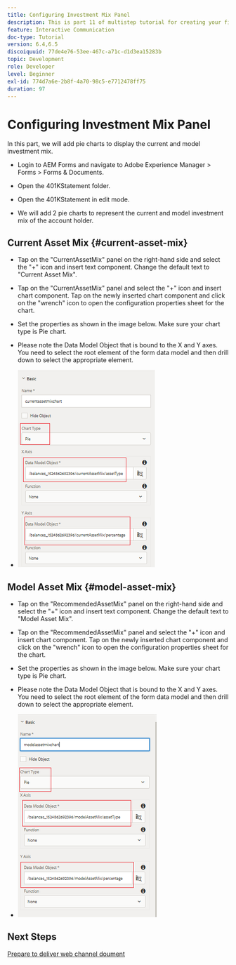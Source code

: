 ```yaml
---
title: Configuring Investment Mix Panel
description: This is part 11 of multistep tutorial for creating your first interactive communications document.In this part, we will add pie charts to display the current and model investment mix.
feature: Interactive Communication
doc-type: Tutorial
version: 6.4,6.5
discoiquuid: 77de4e76-53ee-467c-a71c-d1d3ea15283b
topic: Development
role: Developer
level: Beginner
exl-id: 774d7a6e-2b8f-4a70-98c5-e7712478ff75
duration: 97
---
```

# Configuring Investment Mix Panel

In this part, we will add pie charts to display the current and model investment mix.

* Login to AEM Forms and navigate to Adobe Experience Manager &gt; Forms &gt; Forms & Documents.

* Open the 401KStatement folder.

* Open the 401KStatement in edit mode.

* We will add 2 pie charts to represent the current and model investment mix of the account holder.

## Current Asset Mix {#current-asset-mix}

* Tap on the "CurrentAssetMix" panel on the right-hand side and select the "+" icon and insert text component. Change the default text to "Current Asset Mix".

* Tap on the "CurrentAssetMix" panel and select the "+" icon and insert chart component. Tap on the newly inserted chart component and click on the "wrench" icon to open the configuration properties sheet for the chart.

* Set the properties as shown in the image below. Make sure your chart type is Pie chart.

* Please note the Data Model Object that is bound to the X and Y axes. You need to select the root element of the form data model and then drill down to select the appropriate element.

* ![currentassetmix](assets/currentassetmixchart.png) 

## Model Asset Mix {#model-asset-mix}

* Tap on the "RecommendedAssetMix" panel on the right-hand side and select the "+" icon and insert text component. Change the default text to "Model Asset Mix".

* Tap on the "RecommendedAssetMix" panel and select the "+" icon and insert chart component. Tap on the newly inserted chart component and click on the "wrench" icon to open the configuration properties sheet for the chart.

* Set the properties as shown in the image below. Make sure your chart type is Pie chart.

* Please note the Data Model Object that is bound to the X and Y axes. You need to select the root element of the form data model and then drill down to select the appropriate element.

* ![assettype](assets/modelassettypechart.png)

## Next Steps

[Prepare to deliver web channel doument](./parttwelve.md)
